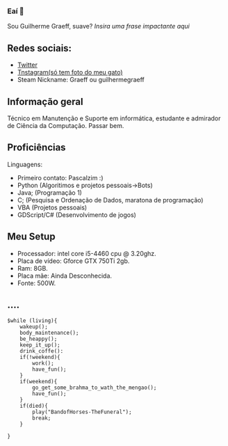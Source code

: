 ### Eaí 👋
Sou Guilherme Graeff, suave? *Insira uma frase impactante aqui*
## Redes sociais:
* [Twitter](https://twitter.com/gelermoalegre/)
* [Tnstagram(só tem foto do meu gato)](https://www.instagram.com/graeff.guilherme/)
* Steam Nickname: Graeff ou guilhermegraeff

## Informação geral
Técnico em Manutenção e Suporte em informática, estudante e admirador de Ciência da Computação.
Passar bem.

	
## Proficiências
Linguagens:
* Primeiro contato: Pascalzim :)
* Python (Algoritimos e projetos pessoais->Bots)
* Java; (Programação 1)
* C; (Pesquisa e Ordenação de Dados, maratona de programação)
* VBA (Projetos pessoais)
* GDScript/C# (Desenvolvimento de jogos)
	
## Meu Setup
* Processador: intel core i5-4460 cpu @ 3.20ghz.
* Placa de vídeo: Gforce GTX 750Ti 2gb.
* Ram: 8GB.
* Placa mãe: Ainda Desconhecida.
* Fonte: 500W.

## ....
```
$while (living){
	wakeup();
	body_maintenance();
	be_heappy();
	keep_it_up();
	drink_coffe():
	if(!weekend){
		work();
		have_fun();
	}
	if(weekend){
		go_get_some_brahma_to_wath_the_mengao();
		have_fun();
	}
	if(died){
		play("BandofHorses-TheFuneral");
		break;
	}
	
}
```
<!--

**GuilhermeGraeff/GuilhermeGraeff** is a ✨ _special_ ✨ repository because its `README.md` (this file) appears on your GitHub profile.

Here are some ideas to get you started:

- 🔭 I’m currently working on ...
- 🌱 I’m currently learning ...
- 👯 I’m looking to collaborate on ...
- 🤔 I’m looking for help with ...
- 💬 Ask me about ...
- 📫 How to reach me: ...
- 😄 Pronouns: ...
- ⚡ Fun fact: ...
-->
